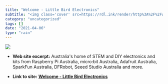 ```yaml
---
title: "Welcome - Little Bird Electronics"
subtitle: "<img class='cover' src=https://rdl.ink/render/http%3A%2F%2Fwww.littlebirdelectronics.com>"
category: "uncategorized"
tags: []
date: "2021-04-06"
type: "rain"
---
```

<img class="cover" src=https://rdl.ink/render/http%3A%2F%2Fwww.littlebirdelectronics.com>



* **Web site excerpt:** Australia's home of STEM and DIY electronics and kits from Raspberry Pi Australia, micro:bit Australia, Adafruit Australia, SparkFun Australia, DFRobot, Seeed Studio Australia and more.

* **Link to site:** **[Welcome - Little Bird Electronics](http://www.littlebirdelectronics.com)**